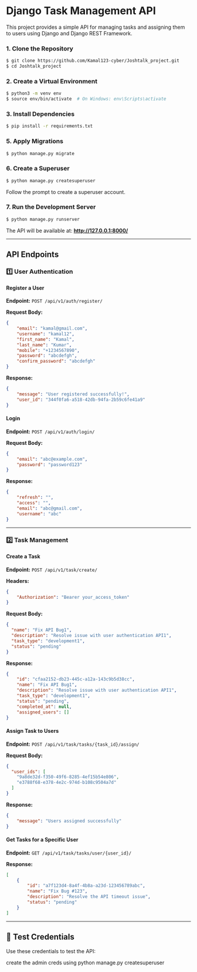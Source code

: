# Django Task Management API

This project provides a simple API for managing tasks and assigning them to users using Django and Django REST Framework.


### **1. Clone the Repository**
```bash
$ git clone https://github.com/Kamal123-cyber/Joshtalk_project.git
$ cd Joshtalk_project
```

### **2. Create a Virtual Environment**
```bash
$ python3 -m venv env
$ source env/bin/activate  # On Windows: env\Scripts\activate
```

### **3. Install Dependencies**
```bash
$ pip install -r requirements.txt
```

### **5. Apply Migrations**
```bash
$ python manage.py migrate
```

### **6. Create a Superuser**
```bash
$ python manage.py createsuperuser
```
Follow the prompt to create a superuser account.

### **7. Run the Development Server**
```bash
$ python manage.py runserver
```
The API will be available at: **http://127.0.0.1:8000/**

---
## **API Endpoints**

### **1️⃣ User Authentication**
#### **Register a User**
**Endpoint:** `POST /api/v1/auth/register/`

**Request Body:**
```json
{
    "email": "kamal@gmail.com",
    "username": "kamal12",
    "first_name": "Kamal",
    "last_name": "Kumar",
    "mobile": "+1234567890",
    "password": "abcdefgh",
    "confirm_password": "abcdefgh"
}
```

**Response:**
```json
{
    "message": "User registered successfully!",
    "user_id": "344f0fa6-a518-42db-94fa-2b59c6fe41a9"
}
```

#### **Login**
**Endpoint:** `POST /api/v1/auth/login/`

**Request Body:**
```json
{
    "email": "abc@example.com",
    "password": "password123"
}
```

**Response:**
```json
{
    "refresh": "",
    "access": "",
    "email": "abc@gmail.com",
    "username": "abc"
}
```

---
### **2️⃣ Task Management**

#### **Create a Task**
**Endpoint:** `POST /api/v1/task/create/`

**Headers:**
```json
{
    "Authorization": "Bearer your_access_token"
}
```

**Request Body:**
```json
{
  "name": "Fix API Bug1",
  "description": "Resolve issue with user authentication API1",
  "task_type": "development1",
  "status": "pending"
}

```

**Response:**
```json
{
    "id": "cfaa2152-db23-445c-a12a-143c9b5d38cc",
    "name": "Fix API Bug1",
    "description": "Resolve issue with user authentication API1",
    "task_type": "development1",
    "status": "pending",
    "completed_at": null,
    "assigned_users": []
}
```

#### **Assign Task to Users**
**Endpoint:** `POST /api/v1/task/tasks/{task_id}/assign/`

**Request Body:**
```json
{
  "user_ids": [
    "9a8de32d-f350-49f6-8285-4ef15b54e806",
    "e3788f68-e378-4e2c-974d-b108c9504a7d"
  ]
}

```

**Response:**
```json
{
    "message": "Users assigned successfully"
}
```

#### **Get Tasks for a Specific User**
**Endpoint:** `GET /api/v1/task/tasks/user/{user_id}/`

**Response:**
```json
[
    {
        "id": "a7f123d4-8a4f-4b8a-a23d-123456789abc",
        "name": "Fix Bug #123",
        "description": "Resolve the API timeout issue",
        "status": "pending"
    }
]
```

---
## 🔑 **Test Credentials**
Use these credentials to test the API:

create the admin creds using python manage.py createsuperuser 
